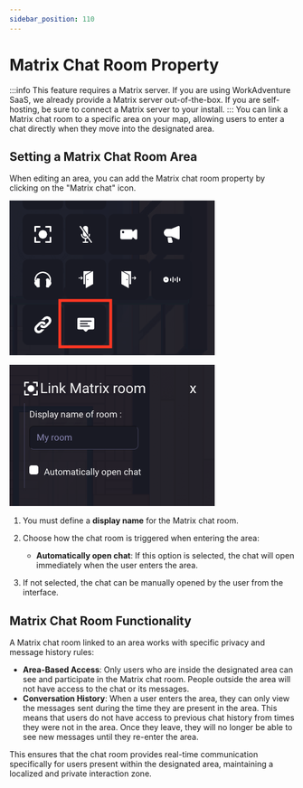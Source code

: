 ```yaml
---
sidebar_position: 110
---
```


# Matrix Chat Room Property

:::info
This feature requires a Matrix server. If you are using WorkAdventure SaaS, we already provide a Matrix server out-of-the-box. If you are self-hosting, be sure to connect a Matrix server to your install.
:::
You can link a Matrix chat room to a specific area on your map, allowing users to enter a chat directly when they move into the designated area.

## Setting a Matrix Chat Room Area

When editing an area, you can add the Matrix chat room property by clicking on the "Matrix chat" icon.

![Matrix Chat Icon](../../images/editor/matrix-chat-zone/matrix-chat-zone-1.png)

![Matrix Chat Room](../../images/editor/matrix-chat-zone/matrix-chat-zone-2.png)

1. You must define a **display name** for the Matrix chat room.
2. Choose how the chat room is triggered when entering the area:

   - **Automatically open chat**: If this option is selected, the chat will open immediately when the user enters the area.

3. If not selected, the chat can be manually opened by the user from the interface.

## Matrix Chat Room Functionality

A Matrix chat room linked to an area works with specific privacy and message history rules:

- **Area-Based Access**: Only users who are inside the designated area can see and participate in the Matrix chat room. People outside the area will not have access to the chat or its messages.
- **Conversation History**: When a user enters the area, they can only view the messages sent during the time they are present in the area. This means that users do not have access to previous chat history from times they were not in the area. Once they leave, they will no longer be able to see new messages until they re-enter the area.

This ensures that the chat room provides real-time communication specifically for users present within the designated area, maintaining a localized and private interaction zone.

